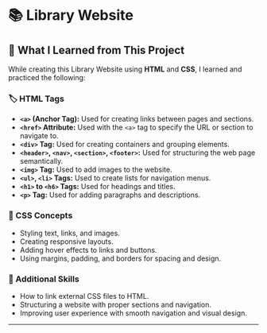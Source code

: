 # 📚 Library Website

## 📝 What I Learned from This Project

While creating this Library Website using **HTML** and **CSS**, I learned and practiced the following:  

### 🏷️ HTML Tags  
- **`<a>` (Anchor Tag):** Used for creating links between pages and sections.  
- **`<href>` Attribute:** Used with the `<a>` tag to specify the URL or section to navigate to.  
- **`<div>` Tag:** Used for creating containers and grouping elements.  
- **`<header>`, `<nav>`, `<section>`, `<footer>`:** Used for structuring the web page semantically.  
- **`<img>` Tag:** Used to add images to the website.  
- **`<ul>`, `<li>` Tags:** Used to create lists for navigation menus.  
- **`<h1>` to `<h6>` Tags:** Used for headings and titles.  
- **`<p>` Tag:** Used for adding paragraphs and descriptions.  

### 🎨 CSS Concepts  
- Styling text, links, and images.  
- Creating responsive layouts.  
- Adding hover effects to links and buttons.  
- Using margins, padding, and borders for spacing and design.  

### 🚀 Additional Skills  
- How to link external CSS files to HTML.  
- Structuring a website with proper sections and navigation.  
- Improving user experience with smooth navigation and visual design.  

---
